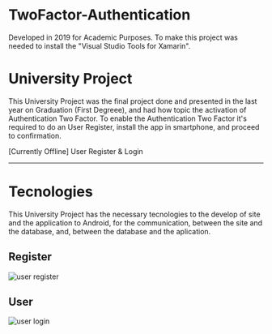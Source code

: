# TwoFactor-Authentication 
Developed in 2019 for Academic Purposes.
To make this project was needed to install the "Visual Studio Tools for Xamarin".

# University Project
This University Project was the final project done and presented in the last year on Graduation (First Degreee), and had how topic the activation of Authentication Two Factor.
To enable the Authentication Two Factor it's required to do an User Register, install the app in smartphone, and proceed to confirmation.

[Currently Offline]
User Register & Login

******************

# Tecnologies
This University Project has the necessary tecnologies to the develop of site and the application to Android, for the communication, between the site and the database, and, between the database and the aplication.


## Register
![user register](https://github.com/DavidCRicardo/TwoFactor-Authentication/user_register.png)
## User
![user login](https://github.com/DavidCRicardo/TwoFactor-Authentication/user_login.png)